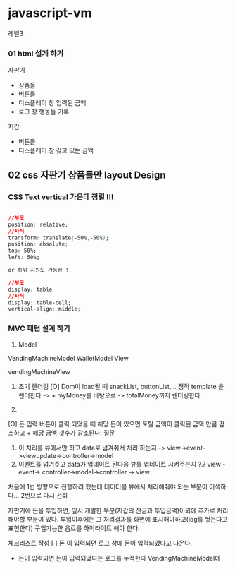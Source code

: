 # javascript-vm
레벨3


### 01 html 설계 하기 

자판기 
* 상품들 
* 버튼들 
* 디스플레이 창 입력된 금액
* 로그 창 행동들 기록 

지갑 
* 버튼들
* 디스플레이 창 갖고 있는 금액

## 02 css 자판기 상품들만 layout Design

### CSS Text vertical 가운데 정렬 !!!

```css

//부모
position: relative;
//자식
transform: translate(-50%,-50%);
position: absolute;
top: 50%;
left: 50%;

or 하위 지원도 가능함 ! 

//부모
display: table
//자식
display: table-cell;
vertical-align: middle;


```

### MVC 패턴 설계 하기 



1. Model 

VendingMachineModel
WalletModel
View


vendingMachineView 

1. 초기 렌더링 
[O] Dom이 load될 때  snackList, buttonList, .. 정적 template 을 렌더한다 
 -> + myMoney를 바탕으로 -> totalMoney까지 렌더링한다.

2.
[O] 돈 입력 버튼이 클릭 되었을 때 해당 돈이 있으면  토탈 금액이 클릭된 금액 만큼 감소하고 + 해당 금액 갯수가 감소된다. 
질문  
1. 이 처리를 뷰에서만 하고 data로 넘겨줘서 처리 하는지 ->  view->event->viewupdate->controller->model
2. 이벤트를 넘겨주고 data가 업데이트 된다음 뷰를 업데이트 시켜주는지 ?.?
view -event-> controller->model->controller -> view

처음에 1번 방향으로 진행하려 했는데 데이터를 뷰에서 처리해줘야 되는 부분이 어색하다... 
2번으로 다시 선회 


자판기에 돈을 투입하면, 앞서 개발한 부분(지갑의 잔금과 투입금액)이외에 추가로 처리해야할 부분이 있다. 투입이후에는 그 처리결과를 화면에 표시해야하고(log를 쌓는다고 표현한다) 구입가능한 음료를 하이라이트 해야 한다.

체크리스트 작성
[ ] 돈 이 입력되면 로그 창에 돈이 입력되었다고 나온다.
- 돈이 입력되면 돈이 입력되었다는 로그를 누적한다 VendingMachineModel에